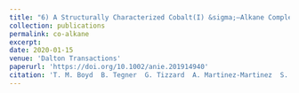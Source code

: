 ```yaml
---
title: "6) A Structurally Characterized Cobalt(I) &sigma;–Alkane Complex"
collection: publications
permalink: co-alkane
excerpt: 
date: 2020-01-15
venue: 'Dalton Transactions'
paperurl: 'https://doi.org/10.1002/anie.201914940'
citation: 'T. M. Boyd  B. Tegner  G. Tizzard  A. Martinez-Martinez  S. Neale,‡  M. Hayward, S. Coles,  S. Macgregor and  A. S. Weller, <i>Angew. Chemie.,</i> <strong>2020</strong>, <i>59</i>, 6177-6181'
---
```

